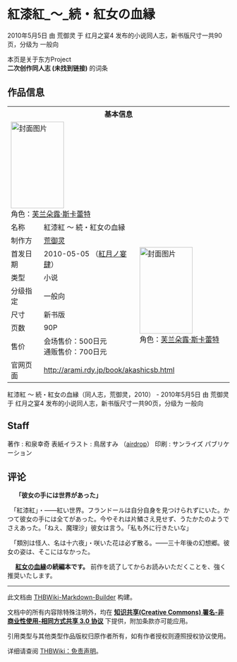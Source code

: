 # 紅漆紅_～_続・紅女の血縁

<!-- source html: G:\repos\THBWiki-Markdown-Builder\THBWikiMarkdown\Temp\main\7\77\ns0%3A%E7%B4%85%E6%BC%86%E7%B4%85_%EF%BD%9E_%E7%B6%9A%E3%83%BB%E7%B4%85%E5%A5%B3%E3%81%AE%E8%A1%80%E7%B8%81.html -->

2010年5月5日 由 荒御灵 于 红月之宴4 发布的小说同人志，新书版尺寸一共90页，分级为 一般向

本页是关于东方Project  
 **二次创作同人志 (未找到链接)** 的词条

## 作品信息

<table><tbody><tr><th colspan="3">基本信息</th></tr><tr><td class="cover-artwork-mobile" colspan="2"><a href="./文件-紅漆紅_～_続・紅女の血縁封面.png.md" class="image" title="封面图片"><img alt="封面图片" src="https://upload.thwiki.cc/thumb/0/0a/%E7%B4%85%E6%BC%86%E7%B4%85_%EF%BD%9E_%E7%B6%9A%E3%83%BB%E7%B4%85%E5%A5%B3%E3%81%AE%E8%A1%80%E7%B8%81%E5%B0%81%E9%9D%A2.png/120px-%E7%B4%85%E6%BC%86%E7%B4%85_%EF%BD%9E_%E7%B6%9A%E3%83%BB%E7%B4%85%E5%A5%B3%E3%81%AE%E8%A1%80%E7%B8%81%E5%B0%81%E9%9D%A2.png" decoding="async" loading="lazy" width="120" height="196" srcset="https://upload.thwiki.cc/thumb/0/0a/%E7%B4%85%E6%BC%86%E7%B4%85_%EF%BD%9E_%E7%B6%9A%E3%83%BB%E7%B4%85%E5%A5%B3%E3%81%AE%E8%A1%80%E7%B8%81%E5%B0%81%E9%9D%A2.png/180px-%E7%B4%85%E6%BC%86%E7%B4%85_%EF%BD%9E_%E7%B6%9A%E3%83%BB%E7%B4%85%E5%A5%B3%E3%81%AE%E8%A1%80%E7%B8%81%E5%B0%81%E9%9D%A2.png 1.5x, https://upload.thwiki.cc/thumb/0/0a/%E7%B4%85%E6%BC%86%E7%B4%85_%EF%BD%9E_%E7%B6%9A%E3%83%BB%E7%B4%85%E5%A5%B3%E3%81%AE%E8%A1%80%E7%B8%81%E5%B0%81%E9%9D%A2.png/241px-%E7%B4%85%E6%BC%86%E7%B4%85_%EF%BD%9E_%E7%B6%9A%E3%83%BB%E7%B4%85%E5%A5%B3%E3%81%AE%E8%A1%80%E7%B8%81%E5%B0%81%E9%9D%A2.png 2x" data-file-width="250" data-file-height="407"></a><div class="cover-char">角色：<a href="./芙兰朵露·斯卡蕾特.md" title="芙兰朵露·斯卡蕾特">芙兰朵露·斯卡蕾特</a></div></td>
</tr><tr><td class="label">名称</td><td colspan="2"> 紅漆紅 ～ 続・紅女の血縁 </td></tr><tr><td class="label">制作方</td><td><a href="./荒御灵.md" title="荒御灵">荒御灵</a></td><td class="cover-artwork" rowspan="7" style="min-width:196px;"><a href="./文件-紅漆紅_～_続・紅女の血縁封面.png.md" class="image" title="封面图片"><img alt="封面图片" src="https://upload.thwiki.cc/thumb/0/0a/%E7%B4%85%E6%BC%86%E7%B4%85_%EF%BD%9E_%E7%B6%9A%E3%83%BB%E7%B4%85%E5%A5%B3%E3%81%AE%E8%A1%80%E7%B8%81%E5%B0%81%E9%9D%A2.png/120px-%E7%B4%85%E6%BC%86%E7%B4%85_%EF%BD%9E_%E7%B6%9A%E3%83%BB%E7%B4%85%E5%A5%B3%E3%81%AE%E8%A1%80%E7%B8%81%E5%B0%81%E9%9D%A2.png" decoding="async" loading="lazy" width="120" height="196" srcset="https://upload.thwiki.cc/thumb/0/0a/%E7%B4%85%E6%BC%86%E7%B4%85_%EF%BD%9E_%E7%B6%9A%E3%83%BB%E7%B4%85%E5%A5%B3%E3%81%AE%E8%A1%80%E7%B8%81%E5%B0%81%E9%9D%A2.png/180px-%E7%B4%85%E6%BC%86%E7%B4%85_%EF%BD%9E_%E7%B6%9A%E3%83%BB%E7%B4%85%E5%A5%B3%E3%81%AE%E8%A1%80%E7%B8%81%E5%B0%81%E9%9D%A2.png 1.5x, https://upload.thwiki.cc/thumb/0/0a/%E7%B4%85%E6%BC%86%E7%B4%85_%EF%BD%9E_%E7%B6%9A%E3%83%BB%E7%B4%85%E5%A5%B3%E3%81%AE%E8%A1%80%E7%B8%81%E5%B0%81%E9%9D%A2.png/241px-%E7%B4%85%E6%BC%86%E7%B4%85_%EF%BD%9E_%E7%B6%9A%E3%83%BB%E7%B4%85%E5%A5%B3%E3%81%AE%E8%A1%80%E7%B8%81%E5%B0%81%E9%9D%A2.png 2x" data-file-width="250" data-file-height="407"></a><div class="cover-char">角色：<a href="./芙兰朵露·斯卡蕾特.md" title="芙兰朵露·斯卡蕾特">芙兰朵露·斯卡蕾特</a></div></td>
</tr><tr><td class="label">首发日期</td><td>2010-05-05&#160;（<a href="/展会作品列表?e=%E7%BA%A2%E6%9C%88%E4%B9%8B%E5%AE%B4%234">紅月ノ宴肆</a>）</td></tr><tr><td class="label">类型</td><td>小说</td></tr><tr><td class="label">分级指定</td><td>一般向</td></tr><tr><td class="label">尺寸</td><td>新书版</td></tr><tr><td class="label">页数</td><td>90P</td></tr><tr><td class="label">售价</td><td>会场售价：500日元<br>通贩售价：700日元</td></tr>
<tr><td class="label">官网页面</td><td colspan="2"><a rel="nofollow" class="external free" href="http://arami.rdy.jp/book/akashicsb.html">http://arami.rdy.jp/book/akashicsb.html</a></td></tr></tbody></table>

紅漆紅 ～ 続・紅女の血縁（同人志，荒御灵，2010） - 2010年5月5日 由 荒御灵 于 红月之宴4 发布的小说同人志，新书版尺寸一共90页，分级为 一般向

## Staff
著作
: 和泉幸奇
表紙イラスト
: 鳥居すみ （[airdrop](./airdrop.md)）
印刷
: サンライズ パブリケーション


## 评论
  
　 **「彼女の手には世界があった」** 
  
  
　「紅漆紅」・――紅い世界。フランドールは自分自身を見つけられずにいた。かつて彼女の手には全てがあった。今やそれは片鱗さえ見せず、うたかたのようでさえあった。「ねえ、魔理沙」彼女は言う。「私も外に行きたいな」
  
  
　「類別は怪人、名は十六夜」・咲いた花は必ず散る。――三十年後の幻想郷。彼女の姿は、そこにはなかった。
  
  
　 **[紅女の血縁](./紅女の血縁.md)の続編本です。** 前作を読了してからお読みいただくことを、強く推奨いたします。
  
  
  

  
  
  

  





---

此文档由 [THBWiki-Markdown-Builder](https://github.com/Delsin-Yu/THBWiki-Markdown-Builder) 构建。

文档中的所有内容除特殊注明外，均在 [**知识共享(Creative Commons) 署名-非商业性使用-相同方式共享 3.0 协议**](https://creativecommons.org/licenses/by-sa/3.0/deed.zh-hans) 下提供，附加条款亦可能应用。

引用类型与其他类型作品版权归原作者所有，如有作者授权则遵照授权协议使用。

详细请查阅 [THBWiki：免责声明](https://thbwiki.cc/THBWiki:%E5%85%8D%E8%B4%A3%E5%A3%B0%E6%98%8E)。

